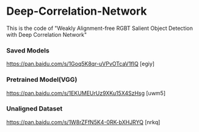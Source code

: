 # Deep-Correlation-Network
This is the code of "Weakly Alignment-free RGBT Salient Object Detection with Deep Correlation Network"

### Saved Models
https://pan.baidu.com/s/1Goq5K8qr-uVPvOTcaV1fIQ [egiy]

### Pretrained Model(VGG)
https://pan.baidu.com/s/1EKUMEUrUz9XKu15X4SzHsg [uwm5]

### Unaligned Dataset
https://pan.baidu.com/s/1W8rZFfN5K4-0RK-bXHJRYQ [nrkq] 

